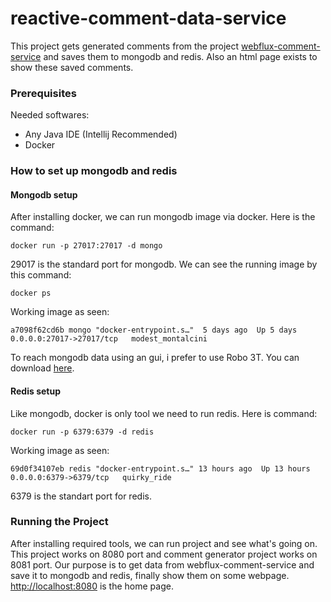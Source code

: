 # reactive-comment-data-service

This project gets generated comments from the project [webflux-comment-service](https://github.com/serdardundar/webflux-comment-service) and saves them to mongodb and redis. Also an html page exists to show these saved comments.

### Prerequisites

Needed softwares:

* Any Java IDE (Intellij Recommended)
* Docker


### How to set up mongodb and redis

#### Mongodb setup

After installing docker, we can run mongodb image via docker. Here is the command:

```
docker run -p 27017:27017 -d mongo
```

29017 is the standard port for mongodb. We can see the running image by this command:
```
docker ps
```
Working image as seen:

```
a7098f62cd6b mongo "docker-entrypoint.s…"  5 days ago  Up 5 days  0.0.0.0:27017->27017/tcp   modest_montalcini
```

To reach mongodb data using an gui, i prefer to use Robo 3T. You can download [here](https://robomongo.org/download).

#### Redis setup

Like mongodb, docker is only tool we need to run redis. Here is command:

```
docker run -p 6379:6379 -d redis
```

Working image as seen:
```
69d0f34107eb redis "docker-entrypoint.s…" 13 hours ago  Up 13 hours   0.0.0.0:6379->6379/tcp   quirky_ride
```
6379 is the standart port for redis.

### Running the Project

After installing required tools, we can run project and see what's going on. This project works on 8080 port and comment generator project works on 8081 port. Our purpose is to get data from webflux-comment-service and save it to mongodb and redis, finally show them on some webpage. [http://localhost:8080](http://localhost:8080) is the home page.









